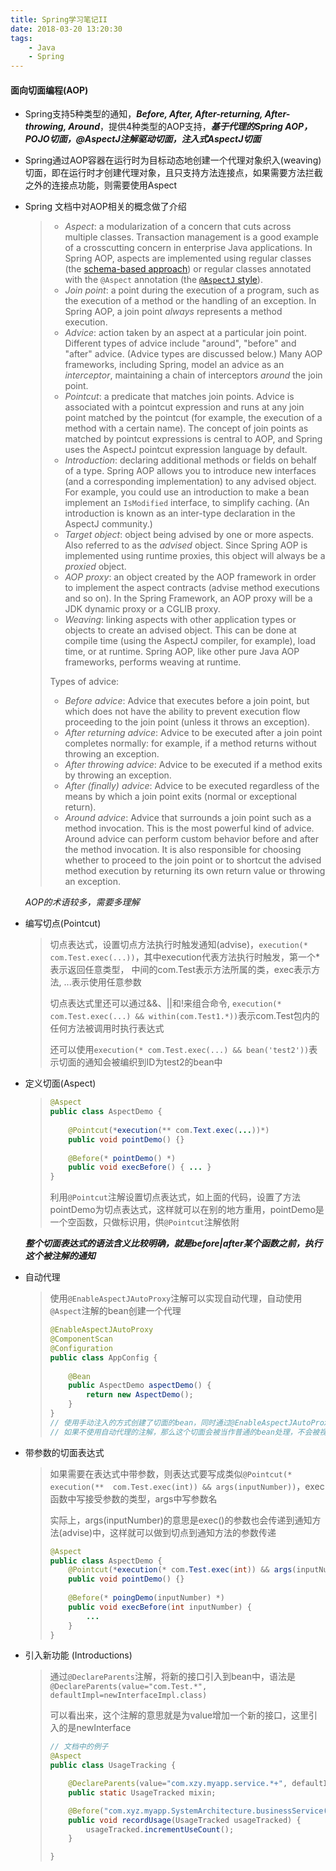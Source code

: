 ```yaml
---
title: Spring学习笔记II
date: 2018-03-20 13:20:30
tags:
    - Java
    - Spring
---
```


#### 面向切面编程(AOP)

* Spring支持5种类型的通知，**_Before, After, After-returning, After-throwing, Around_**，提供4种类型的AOP支持，**_基于代理的Spring AOP， POJO切面，@AspectJ注解驱动切面，注入式AspectJ切面_**


* Spring通过AOP容器在运行时为目标动态地创建一个代理对象织入(weaving)切面，即在运行时才创建代理对象，且只支持方法连接点，如果需要方法拦截之外的连接点功能，则需要使用Aspect


* Spring 文档中对AOP相关的概念做了介绍

  > - *Aspect*: a modularization of a concern that cuts across multiple classes. Transaction management is a good example of a crosscutting concern in enterprise Java applications. In Spring AOP, aspects are implemented using regular classes (the [schema-based approach](https://docs.spring.io/spring/docs/5.0.9.RELEASE/spring-framework-reference/core.html#aop-schema)) or regular classes annotated with the `@Aspect` annotation (the [`@AspectJ` style](https://docs.spring.io/spring/docs/5.0.9.RELEASE/spring-framework-reference/core.html#aop-ataspectj)).
  > - *Join point*: a point during the execution of a program, such as the execution of a method or the handling of an exception. In Spring AOP, a join point *always* represents a method execution.
  > - *Advice*: action taken by an aspect at a particular join point. Different types of advice include "around", "before" and "after" advice. (Advice types are discussed below.) Many AOP frameworks, including Spring, model an advice as an *interceptor*, maintaining a chain of interceptors *around* the join point.
  > - *Pointcut*: a predicate that matches join points. Advice is associated with a pointcut expression and runs at any join point matched by the pointcut (for example, the execution of a method with a certain name). The concept of join points as matched by pointcut expressions is central to AOP, and Spring uses the AspectJ pointcut expression language by default.
  > - *Introduction*: declaring additional methods or fields on behalf of a type. Spring AOP allows you to introduce new interfaces (and a corresponding implementation) to any advised object. For example, you could use an introduction to make a bean implement an `IsModified` interface, to simplify caching. (An introduction is known as an inter-type declaration in the AspectJ community.)
  > - *Target object*: object being advised by one or more aspects. Also referred to as the *advised* object. Since Spring AOP is implemented using runtime proxies, this object will always be a *proxied* object.
  > - *AOP proxy*: an object created by the AOP framework in order to implement the aspect contracts (advise method executions and so on). In the Spring Framework, an AOP proxy will be a JDK dynamic proxy or a CGLIB proxy.
  > - *Weaving*: linking aspects with other application types or objects to create an advised object. This can be done at compile time (using the AspectJ compiler, for example), load time, or at runtime. Spring AOP, like other pure Java AOP frameworks, performs weaving at runtime.
  >
  > Types of advice:
  >
  > - *Before advice*: Advice that executes before a join point, but which does not have the ability to prevent execution flow proceeding to the join point (unless it throws an exception).
  > - *After returning advice*: Advice to be executed after a join point completes normally: for example, if a method returns without throwing an exception.
  > - *After throwing advice*: Advice to be executed if a method exits by throwing an exception.
  > - *After (finally) advice*: Advice to be executed regardless of the means by which a join point exits (normal or exceptional return).
  > - *Around advice*: Advice that surrounds a join point such as a method invocation. This is the most powerful kind of advice. Around advice can perform custom behavior before and after the method invocation. It is also responsible for choosing whether to proceed to the join point or to shortcut the advised method execution by returning its own return value or throwing an exception.

  _AOP的术语较多，需要多理解_


* 编写切点(Pointcut)

  > 切点表达式，设置切点方法执行时触发通知(advise)，`execution(* com.Test.exec(...))`，其中execution代表方法执行时触发，第一个*表示返回任意类型， 中间的com.Test表示方法所属的类，exec表示方法, ...表示使用任意参数
  >
  > 切点表达式里还可以通过&&、||和!来组合命令, `execution(* com.Test.exec(...) && within(com.Test1.*))`表示com.Test包内的任何方法被调用时执行表达式
  >
  > 还可以使用`execution(* com.Test.exec(...) && bean('test2'))`表示切面的通知会被编织到ID为test2的bean中


* 定义切面(Aspect)

  > ```java
  > @Aspect
  > public class AspectDemo {
  >     
  >     @Pointcut(*execution(** com.Text.exec(...))*)
  >     public void pointDemo() {}
  >     
  >     @Before(* pointDemo() *)
  >     public void execBefore() { ... }
  > }
  > ```
  >
  > 利用`@Pointcut`注解设置切点表达式，如上面的代码，设置了方法pointDemo为切点表达式，这样就可以在别的地方重用，pointDemo是一个空函数，只做标识用，供`@Pointcut`注解依附

  **_整个切面表达式的语法含义比较明确，就是before|after某个函数之前，执行这个被注解的通知_**

* 自动代理

  > 使用`@EnableAspectJAutoProxy`注解可以实现自动代理，自动使用`@Aspect`注解的bean创建一个代理
  >
  > ```java
  > @EnableAspectJAutoProxy
  > @ComponentScan
  > @Configuration
  > public class AppConfig {
  >     
  >     @Bean
  >     public AspectDemo aspectDemo() {
  >         return new AspectDemo();
  >     }
  > }
  > // 使用手动注入的方式创建了切面的bean，同时通过@EnableAspectJAutoProxy注解启动自动代理
  > // 如果不使用自动代理的注解，那么这个切面会被当作普通的bean处理，不会被视为切面
  > ```



* 带参数的切面表达式

  > 如果需要在表达式中带参数，则表达式要写成类似`@Pointcut(* execution(**  com.Test.exec(int)) && args(inputNumber))`，exec函数中写接受参数的类型，args中写参数名
  >
  > 实际上，args(inputNumber)的意思是exec()的参数也会传递到通知方法(advise)中，这样就可以做到切点到通知方法的参数传递
  >
  > ```java
  > @Aspect
  > public class AspectDemo {
  >     @Pointcut(*execution(* com.Test.exec(int)) && args(inputNumber) *)
  >     public void pointDemo() {}
  >     
  >     @Before(* poingDemo(inputNumber) *)
  >     public void execBefore(int inputNumber) {
  >         ...
  >     }
  > }
  > ```



* 引入新功能 (Introductions)

  > 通过`@DeclareParents`注解，将新的接口引入到bean中，语法是`@DeclareParents(value="com.Test.*", defaultImpl=newInterfaceImpl.class)`
  >
  > 可以看出来，这个注解的意思就是为value增加一个新的接口，这里引入的是newInterface
  >
  > ```java
  > // 文档中的例子
  > @Aspect
  > public class UsageTracking {
  > 
  >     @DeclareParents(value="com.xzy.myapp.service.*+", defaultImpl=DefaultUsageTracked.class)
  >     public static UsageTracked mixin;
  > 
  >     @Before("com.xyz.myapp.SystemArchitecture.businessService() && this(usageTracked)")
  >     public void recordUsage(UsageTracked usageTracked) {
  >         usageTracked.incrementUseCount();
  >     }
  > 
  > }
  > ```
